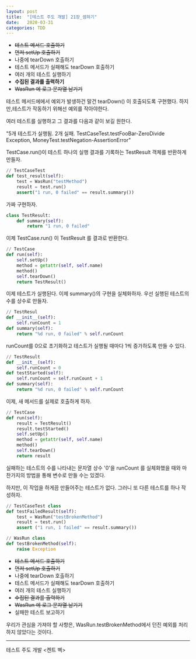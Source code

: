 ```yaml
---
layout: post
title:  "[테스트 주도 개발] 21장_셈하기"
date:   2020-03-31
categories: TDD
---
```


- ~~테스트 메서드 호출하기~~
- ~~먼저 setUp 호출하기~~
- 나중에 tearDown 호출하기
- 테스트 메서드가 실패해도 tearDown 호출하기
- 여러 개의 테스트 실행하기
- **수집된 결과를 출력하기**
- ~~WasRun 에 로그 문자열 남기기~~

테스트 메서드에에서 예외가 발생하건 말건 tearDown() 이 호출되도록 구현했다. 하지만,테스트가 작동하기 위해선 예외를 작아야한다. 

여러 테스트를 실행하고 그 결과를 다음과 같이 보길 원한다. 

"5개 테스트가 실행됨. 2개 실패. TestCaseTest.testFooBar-ZeroDivide Exception, MoneyTest.testNegation-AssertionError"

TestCase.run()이 테스트 하나의 실행 결과를 기록하는 TestResult 객체를 반환하게 만들자.

```python
// TestCaseTest
def test_result(self):
    test = WasRun("testMethod")
    result = test.run()
    assert("1 run, 0 failed" == result.summary())
```

가짜 구현하자.

```python
class TestResult:
    def summary(self):
        return "1 run, 0 failed"
```

이제 TestCase.run() 이 TestResult 를 결과로 반환한다.

```python
// TestCase
def run(self):
    self.setUp()
    method = getattr(self, self.name)
    method()
    self.tearDown()
    return TestResult()
```

이제 테스트가 실행된다. 이제 summary()의 구현을 실체화하자. 우선 실행된 테스트의 수를 상수로 만들자.

```python
// TestResul
def __init__(self):
	self.runCount = 1
def summary(self):
	return "%d run, 0 failed" % self.runCount
```

runCount를 0으로 초기화하고 테스트가 실행될 때마다 1씩 증가하도록 만들 수 있다.

```python
// TestResult
def __init__(self):
	self.runCount = 0
def testStarted(self):
	self.runCount = self.runCount + 1
def summary(self):
	return "%d run, 0 failed" % self.runCount
```

이제,  새 메서드를 실제로 호출하게 하자.

```python
// TestCase
def run(self):
    result = TestResult()
    result.testStarted()
    self.setUp()
    method = getattr(self, self.name)
    method()
    self.tearDown()
    return result
```

실패하는 테스트의 수를 나타내는 문자열 상수 '0'을 runCount 를 실체화했을 때와 마찬가지의 방법을 통해 변수로 만들 수는 있겠다.

하지만, 이 작업을 하게끔 만들어주는 테스트가 없다. 그러니 또 다른 테스트를 하나 작성하자.

```python
// TestCaseTest class
def testFailedResult(self):
    test = WasRun("testBrokenMethod")
    result = test.run()
    assert ("1 run, 1 failed" == result.summary())

// WasRun class
def testBrokenMethod(self):
    raise Exception
```

- ~~테스트 메서드 호출하기~~
- ~~먼저 setUp 호출하기~~
- 나중에 tearDown 호출하기
- 테스트 메서드가 실패해도 tearDown 호출하기
- 여러 개의 테스트 실행하기
- ~~수집된 결과를 출력하기~~
- ~~WasRun 에 로그 문자열 남기기~~
- 실패한 테스트 보고하기

우리가 관심을 가져야 할 사항은, WasRun.testBrokenMethod에서 던진 예외를 처리하지 않았다는 것이다.

---

테스트 주도 개발 <켄트 벡>
